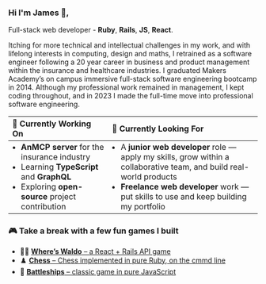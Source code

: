 
### Hi I'm James 👋,

Full-stack web developer - **Ruby**, **Rails**, **JS**, **React**.

Itching for more technical and intellectual challenges in my work, and with lifelong interests in computing, design and maths, I retrained as a software engineer following a 20 year career in business and product management within the insurance and healthcare industries. I graduated Makers Academy’s on campus immersive full-stack software engineering bootcamp in 2014. Although my professional work remained in management, I kept coding throughout, and in 2023 I made the full-time move into professional software engineering.

<table style="width:100%; border:none;">
  <colgroup>
    <col style="width:40%;">
    <col style="width:60%;">
  </colgroup>
  <thead>
    <tr>
      <th align="left">🧠 <strong>Currently Working On</strong></th>
      <th align="left">👀 <strong>Currently Looking For</strong></th>
    </tr>
  </thead>
  <tbody>
    <tr>
      <td>
        <ul style="margin:0; padding-left:1.1rem;">
          <li style="margin:0;"><strong>AnMCP server</strong> for the insurance industry</li>
          <li style="margin:0;">Learning <strong>TypeScript</strong> and <strong>GraphQL</strong></li>
          <li style="margin:0;">Exploring <strong>open-source</strong> project contribution</li>
        </ul>
      </td>
      <td style="vertical-align:top;">
        <ul style="margin:0; padding-left:1.1rem;">
          <li style="margin:0;">A <strong>junior web developer</strong> role — apply my skills, grow within a collaborative team, and build real-world products</li>
          <li style="margin:0;"><strong>Freelance web developer</strong> work — put skills to use and keep building my portfolio</li>
        </ul>
      </td>
  </tbody>
</table>



### 🎮 Take a break with a few fun games I built
- 🕵️‍♂️ [**Where’s Waldo** – a React + Rails API game](https://www.waldo.bibble.com)
- ♟️ [**Chess** – Chess implemented in pure Ruby, on the cmmd line](https://replit.com/@jbk1/Chess)
- 🚢 [**Battleships** – classic game in pure JavaScript](https://www.battleshiips.bibble.com)
